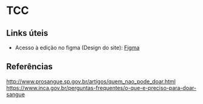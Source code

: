 # TCC

## Links úteis
- Acesso à edição no figma (Design do site): [Figma](https://www.figma.com/file/MzUzb1bEpLAK4Dac0BrdHC/TCC-site?node-id=0%3A1)

## Referências
http://www.prosangue.sp.gov.br/artigos/quem_nao_pode_doar.html      
https://www.inca.gov.br/perguntas-frequentes/o-que-e-preciso-para-doar-sangue
